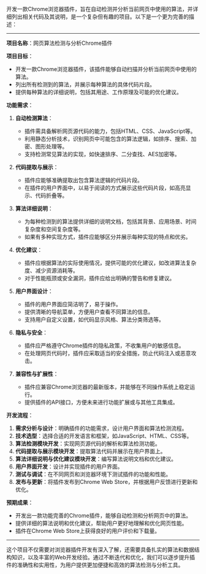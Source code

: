 开发一款Chrome浏览器插件，旨在自动检测并分析当前网页中使用的算法，并详细列出相关代码及其说明，是一个复杂但有趣的项目。以下是一个更为完善的描述：

---

**项目名称**：网页算法检测与分析Chrome插件

**项目目标**：
- 开发一款Chrome浏览器插件，该插件能够自动扫描并分析当前网页中使用的算法。
- 列出所有检测到的算法，并展示每种算法的具体代码片段。
- 提供每种算法的详细说明，包括其用途、工作原理及可能的优化建议。

**功能需求**：

1. **自动检测算法**：
   - 插件需具备解析网页源代码的能力，包括HTML、CSS、JavaScript等。
   - 利用静态分析技术，识别网页中可能包含的算法逻辑，如排序、搜索、加密、图形处理等。
   - 支持检测常见算法的实现，如快速排序、二分查找、AES加密等。

2. **代码提取与展示**：
   - 插件应能够准确提取出包含算法逻辑的代码片段。
   - 在插件的用户界面中，以易于阅读的方式展示这些代码片段，如高亮显示、代码折叠等。

3. **算法详细说明**：
   - 为每种检测到的算法提供详细的说明文档，包括其背景、应用场景、时间复杂度和空间复杂度等。
   - 如果有多种实现方式，插件应能够区分并展示每种实现的特点和优劣。

4. **优化建议**：
   - 插件应根据算法的实际使用情况，提供可能的优化建议，如改进算法复杂度、减少资源消耗等。
   - 对于性能瓶颈或安全漏洞，插件应给出明确的警告和修复建议。

5. **用户界面设计**：
   - 插件的用户界面应简洁明了，易于操作。
   - 提供清晰的导航菜单，方便用户查看不同算法的信息。
   - 支持用户自定义设置，如代码显示风格、算法分类筛选等。

6. **隐私与安全**：
   - 插件应严格遵守Chrome插件的隐私政策，不收集用户的敏感信息。
   - 在处理网页代码时，插件应采取适当的安全措施，防止代码注入或恶意攻击。

7. **兼容性与扩展性**：
   - 插件应兼容Chrome浏览器的最新版本，并能够在不同操作系统上稳定运行。
   - 提供插件的API接口，方便未来进行功能扩展或与其他工具集成。

**开发流程**：

1. **需求分析与设计**：明确插件的功能需求，设计用户界面和算法检测流程。
2. **技术选型**：选择合适的开发语言和框架，如JavaScript、HTML、CSS等。
3. **算法检测模块开发**：实现网页源代码的解析和算法检测功能。
4. **代码提取与展示模块开发**：提取算法代码并展示在用户界面上。
5. **算法详细说明与优化建议模块开发**：编写算法说明文档和优化建议。
6. **用户界面开发**：设计并实现插件的用户界面。
7. **测试与调试**：在不同网页和浏览器环境下测试插件的功能和性能。
8. **发布与更新**：将插件发布到Chrome Web Store，并根据用户反馈进行更新和优化。

**预期成果**：
- 开发出一款功能完善的Chrome插件，能够自动检测和分析网页中的算法。
- 提供详细的算法说明和优化建议，帮助用户更好地理解和优化网页性能。
- 插件在Chrome Web Store上获得良好的用户评价和下载量。

---

这个项目不仅需要对浏览器插件开发有深入了解，还需要具备扎实的算法和数据结构知识，以及丰富的Web开发经验。通过不断迭代和优化，我们可以逐步提升插件的准确性和实用性，为用户提供更加便捷和高效的算法检测与分析工具。